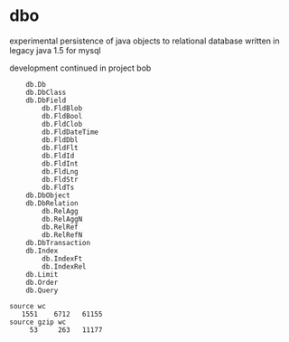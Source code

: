 # dbo
experimental persistence of java objects to relational database written in legacy java 1.5 for mysql

development continued in project bob

```
    db.Db
    db.DbClass
    db.DbField
        db.FldBlob
        db.FldBool
        db.FldClob
        db.FldDateTime
        db.FldDbl
        db.FldFlt
        db.FldId
        db.FldInt
        db.FldLng
        db.FldStr
        db.FldTs
    db.DbObject
    db.DbRelation
        db.RelAgg
        db.RelAggN
        db.RelRef
        db.RelRefN
    db.DbTransaction
    db.Index
        db.IndexFt
        db.IndexRel
    db.Limit
    db.Order
    db.Query
```
```
source wc
   1551    6712   61155
source gzip wc
     53     263   11177
```
